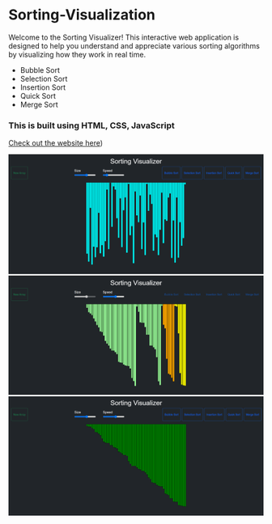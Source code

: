 # Sorting-Visualization
Welcome to the Sorting Visualizer! This interactive web application is designed to help you understand and appreciate various sorting algorithms by visualizing how they work in real time.
- Bubble Sort 
- Selection Sort
- Insertion Sort
- Quick Sort
- Merge Sort

### This is built using HTML, CSS, JavaScript <br/>

[Check out the website here](https://ritik2402.github.io/Sorting-Visualization/))

<img src="img/img1.png"> <br/>
<img src="img/img2.png"> <br/>
<img src="img/img3.png"> <br/>
